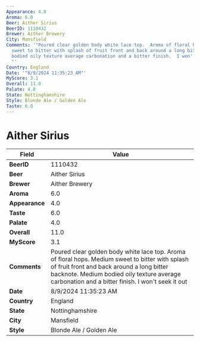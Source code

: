 ```yaml
---
Appearance: 4.0
Aroma: 6.0
Beer: Aither Sirius
BeerID: 1110432
Brewer: Aither Brewery
City: Mansfield
Comments: '"Poured clear golden body white lace top.  Aroma of floral hops.  Medium
  sweet to bitter with splash of fruit front and back around a long bitter backnote.  Medium
  bodied oily texture average carbonation and a bitter finish.  I won''t seek it out
  "'
Country: England
Date: '"8/9/2024 11:35:23 AM"'
MyScore: 3.1
Overall: 11.0
Palate: 4.0
State: Nottinghamshire
Style: Blonde Ale / Golden Ale
Taste: 6.0
---
```


# Aither Sirius

| Field         | Value |
|---------------|-------|
| **BeerID** | 1110432 |
| **Beer** | Aither Sirius |
| **Brewer** | Aither Brewery |
| **Aroma** | 6.0 |
| **Appearance** | 4.0 |
| **Taste** | 6.0 |
| **Palate** | 4.0 |
| **Overall** | 11.0 |
| **MyScore** | 3.1 |
| **Comments** | Poured clear golden body white lace top.  Aroma of floral hops.  Medium sweet to bitter with splash of fruit front and back around a long bitter backnote.  Medium bodied oily texture average carbonation and a bitter finish.  I won't seek it out  |
| **Date** | 8/9/2024 11:35:23 AM |
| **Country** | England |
| **State** | Nottinghamshire |
| **City** | Mansfield |
| **Style** | Blonde Ale / Golden Ale |
